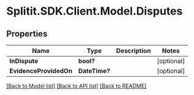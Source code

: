 # Splitit.SDK.Client.Model.Disputes
## Properties

Name | Type | Description | Notes
------------ | ------------- | ------------- | -------------
**InDispute** | **bool?** |  | [optional] 
**EvidenceProvidedOn** | **DateTime?** |  | [optional] 

[[Back to Model list]](../README.md#documentation-for-models) [[Back to API list]](../README.md#documentation-for-api-endpoints) [[Back to README]](../README.md)

